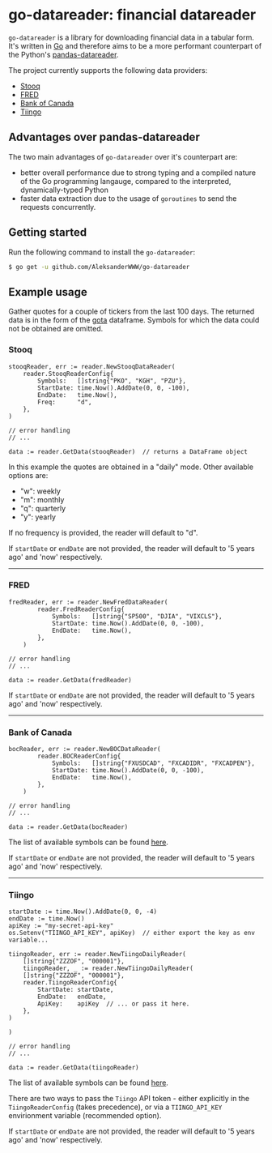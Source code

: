 # go-datareader: financial datareader

`go-datareader` is a library for downloading financial data in a tabular form. It's written in [Go](https://go.dev/) and therefore aims to be a more performant counterpart of the Python's [pandas-datareader](https://github.com/pydata/pandas-datareader).

The project currently supports the following data providers:

- [Stooq](https://stooq.com)
- [FRED](https://fred.stlouisfed.org)
- [Bank of Canada](https://www.bankofcanada.ca/)
- [Tiingo](https://www.tiingo.com/)


## Advantages over pandas-datareader

The two main advantages of `go-datareader` over it's counterpart are:

- better overall performance due to strong typing and a compiled nature of the Go programming langauge, compared to the interpreted, dynamically-typed Python
- faster data extraction due to the usage of `goroutines` to send the requests concurrently.

## Getting started

Run the following command to install the `go-datareader`:

```sh
$ go get -u github.com/AleksanderWWW/go-datareader
```


## Example usage
Gather quotes for a couple of tickers from the last 100 days.
The returned data is in the form of the [gota](https://github.com/go-gota/gota) dataframe. Symbols for which the data could not be obtained are omitted.

### Stooq
```
stooqReader, err := reader.NewStooqDataReader(
	reader.StooqReaderConfig{
		Symbols:   []string{"PKO", "KGH", "PZU"},
		StartDate: time.Now().AddDate(0, 0, -100),
		EndDate:   time.Now(),
		Freq:      "d",
	},
)

// error handling
// ...

data := reader.GetData(stooqReader)  // returns a DataFrame object
```

In this example the quotes are obtained in a "daily" mode. Other available options are:
- "w": weekly
- "m": monthly
- "q": quarterly
- "y": yearly

If no frequency is provided, the reader will default to "d".

If `startDate` or `endDate` are not provided, the reader will default to '5 years ago' and 'now' respectively.

---

### FRED
```
fredReader, err := reader.NewFredDataReader(
		reader.FredReaderConfig{
			Symbols:   []string{"SP500", "DJIA", "VIXCLS"},
			StartDate: time.Now().AddDate(0, 0, -100),
			EndDate:   time.Now(),
		},
	)

// error handling
// ...

data := reader.GetData(fredReader)
```

If `startDate` or `endDate` are not provided, the reader will default to '5 years ago' and 'now' respectively.

---

### Bank of Canada
```
bocReader, err := reader.NewBOCDataReader(
		reader.BOCReaderConfig{
			Symbols:   []string{"FXUSDCAD", "FXCADIDR", "FXCADPEN"},
			StartDate: time.Now().AddDate(0, 0, -100),
			EndDate:   time.Now(),
		},
	)

// error handling
// ...

data := reader.GetData(bocReader)
```

The list of available symbols can be found [here](https://www.bankofcanada.ca/valet/lists/series).

If `startDate` or `endDate` are not provided, the reader will default to '5 years ago' and 'now' respectively.

---

### Tiingo
```
startDate := time.Now().AddDate(0, 0, -4)
endDate := time.Now()
apiKey := "my-secret-api-key"
os.Setenv("TIINGO_API_KEY", apiKey)  // either export the key as env variable...

tiingoReader, err := reader.NewTiingoDailyReader(
	[]string{"ZZZOF", "000001"},
	tiingoReader, _ := reader.NewTiingoDailyReader(
	[]string{"ZZZOF", "000001"},
	reader.TiingoReaderConfig{
		StartDate: startDate,
		EndDate:   endDate,
		ApiKey:    apiKey  // ... or pass it here.
	},
)

)

// error handling
// ...

data := reader.GetData(tiingoReader)
```

The list of available symbols can be found [here](https://apimedia.tiingo.com/docs/tiingo/daily/supported_tickers.zip).

There are two ways to pass the `Tiingo` API token - either explicitly in the `TiingoReaderConfig` (takes precedence),
or via a `TIINGO_API_KEY` envirionment variable (recommended option).

If `startDate` or `endDate` are not provided, the reader will default to '5 years ago' and 'now' respectively.
